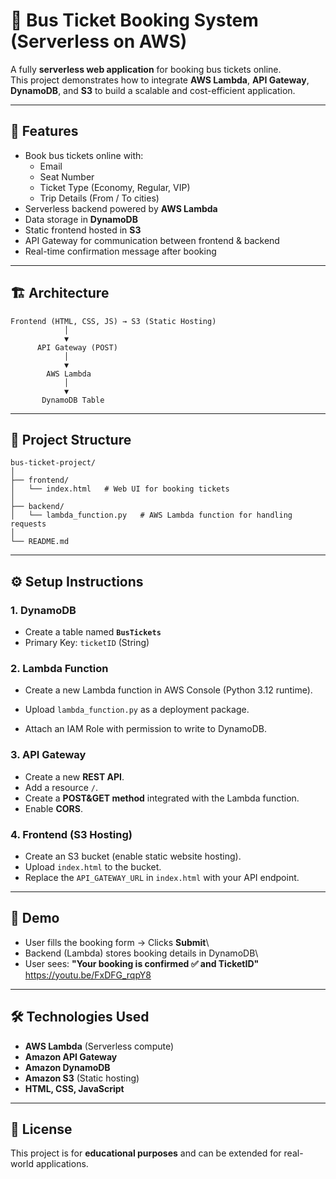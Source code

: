 # 🚌 Bus Ticket Booking System (Serverless on AWS)

A fully **serverless web application** for booking bus tickets online.\
This project demonstrates how to integrate **AWS Lambda**, **API
Gateway**, **DynamoDB**, and **S3** to build a scalable and
cost-efficient application.

------------------------------------------------------------------------

## 🚀 Features

-   Book bus tickets online with:
    -   Email
    -   Seat Number
    -   Ticket Type (Economy, Regular, VIP)
    -   Trip Details (From / To cities)
-   Serverless backend powered by **AWS Lambda**
-   Data storage in **DynamoDB**
-   Static frontend hosted in **S3**
-   API Gateway for communication between frontend & backend
-   Real-time confirmation message after booking

------------------------------------------------------------------------

## 🏗️ Architecture

    Frontend (HTML, CSS, JS) → S3 (Static Hosting)
                │
                ▼
          API Gateway (POST)
                │
                ▼
            AWS Lambda
                │
                ▼
           DynamoDB Table

------------------------------------------------------------------------

## 📂 Project Structure

    bus-ticket-project/
    │
    ├── frontend/
    │   └── index.html   # Web UI for booking tickets
    │
    ├── backend/
    │   └── lambda_function.py   # AWS Lambda function for handling requests
    │
    └── README.md

------------------------------------------------------------------------

## ⚙️ Setup Instructions

### 1. DynamoDB

-   Create a table named **`BusTickets`**
-   Primary Key: `ticketID` (String)

### 2. Lambda Function

-   Create a new Lambda function in AWS Console (Python 3.12 runtime).

-   Upload `lambda_function.py` as a deployment package.

-   Attach an IAM Role with permission to write to DynamoDB.


### 3. API Gateway

-   Create a new **REST API**.
-   Add a resource `/`.
-   Create a **POST&GET method** integrated with the Lambda function.
-   Enable **CORS**.

### 4. Frontend (S3 Hosting)

-   Create an S3 bucket (enable static website hosting).
-   Upload `index.html` to the bucket.
-   Replace the `API_GATEWAY_URL` in `index.html` with your API
    endpoint.

------------------------------------------------------------------------

## 📸 Demo

-   User fills the booking form → Clicks **Submit**\
-   Backend (Lambda) stores booking details in DynamoDB\
-   User sees: **"Your booking is confirmed ✅ and TicketID"**
https://youtu.be/FxDFG_rqpY8
------------------------------------------------------------------------

## 🛠️ Technologies Used

-   **AWS Lambda** (Serverless compute)
-   **Amazon API Gateway**
-   **Amazon DynamoDB**
-   **Amazon S3** (Static hosting)
-   **HTML, CSS, JavaScript**

------------------------------------------------------------------------

## 📜 License

This project is for **educational purposes** and can be extended for
real-world applications.
